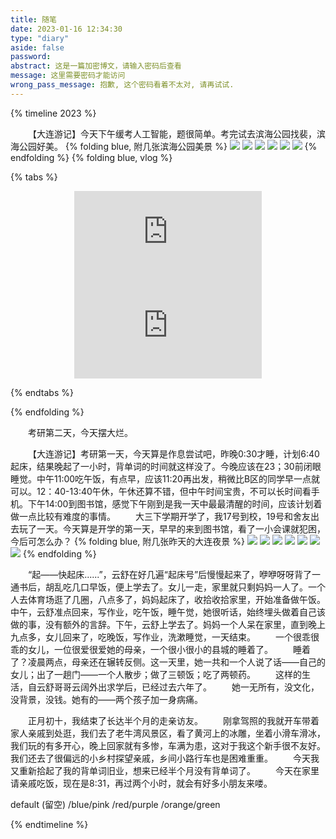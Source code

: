 ```yaml
---
title: 随笔
date: 2023-01-16 12:34:30
type: "diary"
aside: false
password:
abstract: 这是一篇加密博文，请输入密码后查看
message: 这里需要密码才能访问
wrong_pass_message: 抱歉, 这个密码看着不太对, 请再试试.
---
```


{% timeline 2023  %}
<!-- timeline 02-26 周日 晴 -->
&ensp;&ensp;&ensp;&ensp;【大连游记】今天下午缓考人工智能，题很简单。考完试去滨海公园找裴，滨海公园好美。
{% folding blue, 附几张滨海公园美景 %}
![](https://codertoro-img01.s3.ladydaily.com/img/daily/2023/02/IMG_20230226_180540%E6%BB%A8%E6%B5%B7%E5%85%AC%E5%9B%AD.jpg)
![](https://codertoro-img01.s3.ladydaily.com/img/daily/2023/02/IMG_20230226_184135%E6%BB%A8%E6%B5%B7%E5%85%AC%E5%9B%AD.jpg)
![](https://codertoro-img01.s3.ladydaily.com/img/daily/2023/02/IMG_20230226_180415%E6%BB%A8%E6%B5%B7%E5%85%AC%E5%9B%AD.jpg)
![](https://codertoro-img01.s3.ladydaily.com/img/daily/2023/02/IMG_20230226_165933%E6%BB%A8%E6%B5%B7%E5%85%AC%E5%9B%AD.jpg)
![](https://codertoro-img01.s3.ladydaily.com/img/daily/2023/02/IMG_20230226_165358%E6%BB%A8%E6%B5%B7%E5%85%AC%E5%9B%AD.jpg)
![](https://codertoro-img01.s3.ladydaily.com/img/daily/2023/02/20230226%E5%9C%B0%E5%9B%BE.jpg)
{% endfolding %}
{% folding blue, vlog %}

{% tabs %}
<!-- tab 一群小不点 -->
<div align=center class="aspect-ratio">
    <iframe src="https://codertoro-img01.s3.ladydaily.com/video/2023/02/20230226%E6%BB%A8%E6%B5%B7%E5%85%AC%E5%9B%AD.mp4" 
    scrolling="no" 
    border="0" 
    frameborder="no" 
    framespacing="0" 
    autoplay="0"
    high_quality=1
    danmaku=1 
    allowfullscreen="true"> 
    </iframe>
</div>
<!-- endtab -->

<!-- tab 现实中见过的最大的轮船 -->
<div align=center class="aspect-ratio">
    <iframe src="https://codertoro-img01.s3.ladydaily.com/video/2023/02/video_20230226%E6%BB%A8%E6%B5%B7%E5%85%AC%E5%9B%AD.mp4" 
    scrolling="no" 
    border="0" 
    frameborder="no" 
    framespacing="0" 
    autoplay="0"
    high_quality=1
    danmaku=1 
    allowfullscreen="true"> 
    </iframe>
</div>
<!-- endtab -->

{% endtabs %}

{% endfolding %}
<!-- endtimeline -->
<!-- timeline 02-21 周一 晴 -->
&ensp;&ensp;&ensp;&ensp;考研第二天，今天摆大烂。
<!-- endtimeline -->
<!-- timeline 02-20 周一 晴 -->
&ensp;&ensp;&ensp;&ensp;【大连游记】考研第一天，今天算是作息尝试吧，昨晚0:30才睡，计划6:40起床，结果晚起了一小时，背单词的时间就这样没了。今晚应该在23；30前闭眼睡觉。中午11:00吃午饭，有点早，应该11:20再出发，稍微比B区的同学早一点就可以。12：40-13:40午休，午休还算不错，但中午时间宝贵，不可以长时间看手机。下午14:00到图书馆，感觉下午刚到是我一天中最最清醒的时间，应该计划着做一点比较有难度的事情。
&ensp;&ensp;&ensp;&ensp;大三下学期开学了，我17号到校，19号和舍友出去玩了一天。今天算是开学的第一天，早早的来到图书馆，看了一小会课就犯困，今后可怎么办？
{% folding blue, 附几张昨天的大连夜景 %}
![](https://codertoro-img01.s3.ladydaily.com/img/material/WechatIMG336.jpeg)
![](https://codertoro-img01.s3.ladydaily.com/img/material/WechatIMG338.jpeg)
![](https://codertoro-img01.s3.ladydaily.com/img/material/WechatIMG337.jpeg)
![](https://codertoro-img01.s3.ladydaily.com/img/material/WechatIMG339.jpeg)
![](https://codertoro-img01.s3.ladydaily.com/img/material/WechatIMG341.jpeg)
![](https://codertoro-img01.s3.ladydaily.com/img/material/WechatIMG342.jpeg)
![](https://codertoro-img01.s3.ladydaily.com/img/material/WechatIMG343.png)
{% endfolding %}
<!-- endtimeline -->

<!-- timeline 02-02 周四 晴 -->
&ensp;&ensp;&ensp;&ensp;“起——快起床......”，云舒在好几遍“起床号”后慢慢起来了，咿咿呀呀背了一通书后，胡乱吃几口早饭，便上学去了。女儿一走，家里就只剩妈妈一人了。一个人去体育场逛了几圈，八点多了，妈妈起床了，收拾收拾家里，开始准备做午饭。中午，云舒准点回来，写作业，吃午饭，睡午觉，她很听话，始终埋头做着自己该做的事，没有额外的言辞。下午，云舒上学去了。妈妈一个人呆在家里，直到晚上九点多，女儿回来了，吃晚饭，写作业，洗漱睡觉，一天结束。
&ensp;&ensp;&ensp;&ensp;一个很乖很乖的女儿，一位很爱很爱她的母亲，一个很小很小的县城的睡着了。
&ensp;&ensp;&ensp;&ensp;睡着了？凌晨两点，母亲还在辗转反侧。这一天里，她一共和一个人说了话——自己的女儿；出了一趟门——一个人散步；做了三顿饭；吃了两顿药。
&ensp;&ensp;&ensp;&ensp;这样的生活，自云舒哥哥云阔外出求学后，已经过去六年了。
&ensp;&ensp;&ensp;&ensp;她一无所有，没文化，没背景，没钱。她有的——两个孩子加一身病痛。
<!-- endtimeline -->

<!-- timeline 01-31 周二 晴-->
&ensp;&ensp;&ensp;&ensp;正月初十，我结束了长达半个月的走亲访友。
&ensp;&ensp;&ensp;&ensp;刚拿驾照的我就开车带着家人亲戚到处逛，我们去了老牛湾风景区，看了黄河上的冰雕，坐着小滑车滑冰，我们玩的有多开心，晚上回家就有多惨，车满为患，这对于我这个新手很不友好。我们还去了很偏远的小乡村探望亲戚，乡间小路行车也是困难重重。
&ensp;&ensp;&ensp;&ensp;今天我又重新拾起了我的背单词旧业，想来已经半个月没有背单词了。
&ensp;&ensp;&ensp;&ensp;今天在家里请亲戚吃饭，现在是8:31，再过两个小时，就会有好多小朋友来喽。
<!-- endtimeline -->

<!-- timeline 01-02 -->
default (留空) /blue/pink /red/purple /orange/green
<!-- endtimeline -->
{% endtimeline %}



